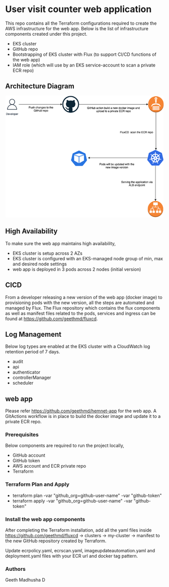 # User visit counter web application

This repo contains all the Terraform configurations required to create the AWS infrastructure for the web app. Below is the list of infrastructure components created under this project.

- EKS cluster
- GitHub repo
- Bootstrapping of EKS cluster with Flux (to support CI/CD functions of the web app)
- IAM role (which will use by an EKS service-account to scan a private ECR repo)

## Architecture Diagram

![Screenshot](screenshot.png)

## High Availability

To make sure the web app maintains high availability,

- EKS cluster is setup across 2 AZs
- EKS cluster is configured with an EKS-managed node group of min, max and desired node settings
- web app is deployed in 3 pods across 2 nodes (initial version)


## CICD

From a developer releasing a new version of the web app (docker image) to provisioning pods with the new version, all the steps are automated and managed by Flux. The Flux repository which contains the flux components as well as manifest files related to the pods, services and ingress can be found at https://github.com/geethmd/fluxcd.

## Log Management

Below log types are enabled at the EKS cluster with a CloudWatch log retention period of 7 days.
- audit
- api
- authenticator
- controllerManager
- scheduler

## web app

Please refer https://github.com/geethmd/hemnet-app for the web app. A GitActions workflow is in place to build the docker image and update it to a private ECR repo.

### Prerequisites

Below components are required to run the project locally,
- GitHub account
- GitHub token
- AWS account and ECR private repo
- Terraform

### Terraform Plan and Apply

- terraform plan -var "github_org=github-user-name" -var "github-token"
- terraform apply -var "github_org=github-user-name" -var "github-token"

### Install the web app components

After completing the Terraform installation, add all the yaml files inside https://github.com/geethmd/fluxcd -> clusters -> my-cluster -> manifest to the new GitHub repository created by Terraform.

Update ecrpolicy.yaml, ecrscan.yaml, imageupdateautomation.yaml and deployment.yaml files with your ECR url and docker tag pattern.


### Authors

Geeth Madhusha D
